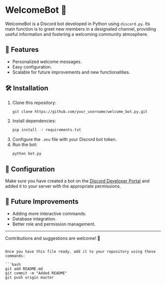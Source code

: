 # WelcomeBot 🤖

WelcomeBot is a Discord bot developed in Python using `discord.py`. Its main function is to greet new members in a designated channel, providing useful information and fostering a welcoming community atmosphere.

## 🚀 Features

- Personalized welcome messages.
- Easy configuration.
- Scalable for future improvements and new functionalities.

## 🛠️ Installation

1. Clone this repository:
   ```bash
   git clone https://github.com/your_username/welcome_bot.py.git
   ```
2. Install dependencies:
   ```bash
   pip install -r requirements.txt
   ```
3. Configure the `.env` file with your Discord bot token.
4. Run the bot:
   ```bash
   python bot.py
   ```

## 🔧 Configuration

Make sure you have created a bot on the [Discord Developer Portal](https://discord.com/developers/applications) and added it to your server with the appropriate permissions.

## 📌 Future Improvements

- Adding more interactive commands.
- Database integration.
- Better role and permission management.

---

Contributions and suggestions are welcome! 🚀  
```

Once you have this file ready, add it to your repository using these commands:

```bash
git add README.md
git commit -m "Added README"
git push origin master
```
